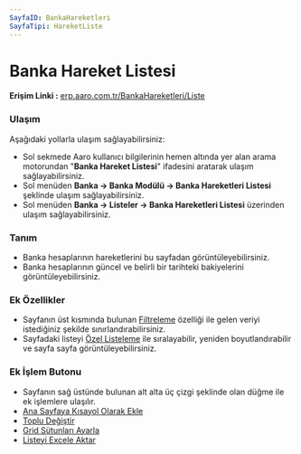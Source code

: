 ```yaml
---
SayfaID: BankaHareketleri
SayfaTipi: HareketListe
---
```


# Banka Hareket Listesi

**Erişim Linki :** [erp.aaro.com.tr/BankaHareketleri/Liste](https://erp.aaro.com.tr/BankaHareketleri/Liste)

### Ulaşım 
Aşağıdaki yollarla ulaşım sağlayabilirsiniz:

- Sol sekmede Aaro kullanıcı bilgilerinin hemen altında yer alan arama motorundan "**Banka Hareket Listesi**" ifadesini aratarak ulaşım sağlayabilirsiniz.
- Sol menüden **Banka -> Banka Modülü -> Banka Hareketleri Listesi** şeklinde ulaşım sağlayabilirsiniz. 
- Sol menüden **Banka -> Listeler -> Banka Hareketleri Listesi** üzerinden ulaşım sağlayabilirsiniz.

### Tanım 

- Banka hesaplarının hareketlerini bu sayfadan görüntüleyebilirsiniz.
- Banka hesaplarının güncel ve belirli bir tarihteki bakiyelerini görüntüleyebilirsiniz.

### Ek Özellikler 

- Sayfanın üst kısmında bulunan [Filtreleme](../TemelOzellikler/SayfaKisitlari.md) özelliği ile gelen veriyi istediğiniz şekilde sınırlandırabilirsiniz.
- Sayfadaki listeyi [Özel Listeleme](../TemelOzellikler/ListeNesnesi.md) ile sıralayabilir, yeniden boyutlandırabilir ve sayfa sayfa görüntüleyebilirsiniz.

### Ek İşlem Butonu

- Sayfanın sağ üstünde bulunan alt alta üç çizgi şeklinde olan düğme ile ek işlemlere ulaşılır.
- [Ana Sayfaya Kısayol Olarak Ekle](../TemelOzellikler/KisaYollaraEkleme.md)
- [Toplu Değiştir](../TemelOzellikler/TopluDegistir.md)
- [Grid Sütunları Ayarla](../TemelOzellikler/GridSutunAyarlari.md)
- [Listeyi Excele Aktar](../TemelOzellikler/ListeyiExceleAktar.md)

